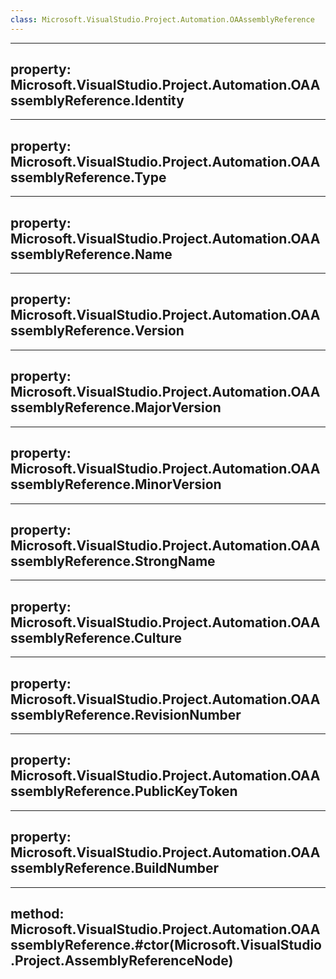 ```yaml
---
class: Microsoft.VisualStudio.Project.Automation.OAAssemblyReference
---
```


---
property: Microsoft.VisualStudio.Project.Automation.OAAssemblyReference.Identity
---

---
property: Microsoft.VisualStudio.Project.Automation.OAAssemblyReference.Type
---

---
property: Microsoft.VisualStudio.Project.Automation.OAAssemblyReference.Name
---

---
property: Microsoft.VisualStudio.Project.Automation.OAAssemblyReference.Version
---

---
property: Microsoft.VisualStudio.Project.Automation.OAAssemblyReference.MajorVersion
---

---
property: Microsoft.VisualStudio.Project.Automation.OAAssemblyReference.MinorVersion
---

---
property: Microsoft.VisualStudio.Project.Automation.OAAssemblyReference.StrongName
---

---
property: Microsoft.VisualStudio.Project.Automation.OAAssemblyReference.Culture
---

---
property: Microsoft.VisualStudio.Project.Automation.OAAssemblyReference.RevisionNumber
---

---
property: Microsoft.VisualStudio.Project.Automation.OAAssemblyReference.PublicKeyToken
---

---
property: Microsoft.VisualStudio.Project.Automation.OAAssemblyReference.BuildNumber
---

---
method: Microsoft.VisualStudio.Project.Automation.OAAssemblyReference.#ctor(Microsoft.VisualStudio.Project.AssemblyReferenceNode)
---

